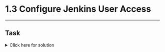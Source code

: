 # 1.3 Configure Jenkins User Access
---
## Task

<details>
  <summary>Click here for solution</summary>

  ## Solution
</details>
